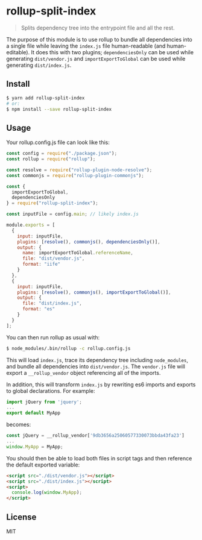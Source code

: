 # rollup-split-index

> Splits dependency tree into the entrypoint file and all the rest.

The purpose of this module is to use rollup to bundle all dependencies into a single file while leaving the `index.js` file human-readable (and human-editable). It does this with two plugins; `dependenciesOnly` can be used while generating `dist/vendor.js` and `importExportToGlobal` can be used while generating `dist/index.js`.

## Install

```sh
$ yarn add rollup-split-index
# or:
$ npm install --save rollup-split-index
```

## Usage

Your rollup.config.js file can look like this:
```javascript
const config = require("./package.json");
const rollup = require("rollup");

const resolve = require("rollup-plugin-node-resolve");
const commonjs = require("rollup-plugin-commonjs");

const {
  importExportToGlobal,
  dependenciesOnly
} = require("rollup-split-index");

const inputFile = config.main; // likely index.js

module.exports = [
  {
    input: inputFile,
    plugins: [resolve(), commonjs(), dependenciesOnly()],
    output: {
      name: importExportToGlobal.referenceName,
      file: "dist/vendor.js",
      format: "iife"
    }
  },
  {
    input: inputFile,
    plugins: [resolve(), commonjs(), importExportToGlobal()],
    output: {
      file: "dist/index.js",
      format: "es"
    }
  }
];

```

You can then run rollup as usual with:
```sh
$ node_modules/.bin/rollup -c rollup.config.js
```

This will load `index.js`, trace its dependency tree including `node_modules`, and bundle all dependencies into `dist/vendor.js`. The `vendor.js` file will export a `__rollup_vendor` object referencing all of the imports.

In addition, this will transform `index.js` by rewriting es6 imports and exports to global declarations. For example:

```javascript
import jQuery from 'jquery';
...
export default MyApp
```

becomes:

```javascript
const jQuery = __rollup_vendor['9db3656a25060577330073bbda43fa23']
...
window.MyApp = MyApp;
```

You should then be able to load both files in script tags and then reference the default exported variable:

```html
<script src="./dist/vendor.js"></script>
<script src="./dist/index.js"></script>
<script>
  console.log(window.MyApp);
</script>
```

## License

MIT
